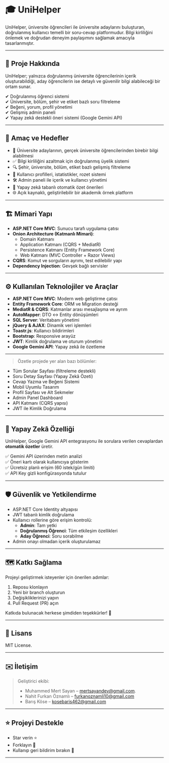 # 🎓 UniHelper

UniHelper, üniversite öğrencileri ile üniversite adaylarını buluşturan, doğrulanmış kullanıcı temelli bir soru-cevap platformudur. Bilgi kirliliğini önlemek ve doğrudan deneyim paylaşımını sağlamak amacıyla tasarlanmıştır.

---

## 🚀 Proje Hakkında

UniHelper; yalnızca doğrulanmış üniversite öğrencilerinin içerik oluşturabildiği, aday öğrencilerin ise detaylı ve güvenilir bilgi alabileceği bir ortam sunar.

✔ Doğrulanmış öğrenci sistemi  
✔ Üniversite, bölüm, şehir ve etiket bazlı soru filtreleme  
✔ Beğeni, yorum, profil yönetimi  
✔ Gelişmiş admin paneli  
✔ Yapay zekâ destekli öneri sistemi (Google Gemini API)

---

## 🎯 Amaç ve Hedefler

- 📌 Üniversite adaylarının, gerçek üniversite öğrencilerinden birebir bilgi alabilmesi
- ✅ Bilgi kirliliğini azaltmak için doğrulanmış üyelik sistemi
- 🔍 Şehir, üniversite, bölüm, etiket bazlı gelişmiş filtreleme
- 👤 Kullanıcı profilleri, istatistikler, rozet sistemi
- 🛠️ Admin paneli ile içerik ve kullanıcı yönetimi
- 🤖 Yapay zekâ tabanlı otomatik özet önerileri
- 🌐 Açık kaynaklı, geliştirilebilir bir akademik örnek platform

---

## 🏗️ Mimari Yapı

- **ASP.NET Core MVC**: Sunucu tarafı uygulama çatısı
- **Onion Architecture (Katmanlı Mimari)**:
  - Domain Katmanı
  - Application Katmanı (CQRS + MediatR)
  - Persistence Katmanı (Entity Framework Core)
  - Web Katmanı (MVC Controller + Razor Views)
- **CQRS**: Komut ve sorguların ayrımı, test edilebilir yapı
- **Dependency Injection**: Gevşek bağlı servisler

---

## ⚙️ Kullanılan Teknolojiler ve Araçlar

- **ASP.NET Core MVC**: Modern web geliştirme çatısı
- **Entity Framework Core**: ORM ve Migration desteği
- **MediatR & CQRS**: Katmanlar arası mesajlaşma ve ayrım
- **AutoMapper**: DTO ↔️ Entity dönüşümleri
- **SQL Server**: Veritabanı yönetimi
- **jQuery & AJAX**: Dinamik veri işlemleri
- **Toastr.js**: Kullanıcı bildirimleri
- **Bootstrap**: Responsive arayüz
- **JWT**: Kimlik doğrulama ve oturum yönetimi
- **Google Gemini API**: Yapay zekâ ile özetleme

---

> Özetle projede yer alan bazı bölümler:

- Tüm Sorular Sayfası (filtreleme destekli)
- Soru Detay Sayfası (Yapay Zekâ Özeti)
- Cevap Yazma ve Beğeni Sistemi
- Mobil Uyumlu Tasarım
- Profil Sayfası ve Alt Sekmeler
- Admin Panel Dashboard
- API Katmanı (CQRS yapısı)
- JWT ile Kimlik Doğrulama

---

## 🤖 Yapay Zekâ Özelliği

UniHelper, Google Gemini API entegrasyonu ile sorulara verilen cevaplardan **otomatik özetler** üretir.

✅ Gemini API üzerinden metin analizi  
✅ Öneri kartı olarak kullanıcıya gösterim  
✅ Ücretsiz planlı erişim (60 istek/gün limiti)  
✅ API Key gizli konfigürasyonda tutulur

---

## 🛡️ Güvenlik ve Yetkilendirme

- ASP.NET Core Identity altyapısı
- JWT tabanlı kimlik doğrulama
- Kullanıcı rollerine göre erişim kontrolü:
  - **Admin**: Tam yetki
  - **Doğrulanmış Öğrenci**: Tüm etkileşim özellikleri
  - **Aday Öğrenci**: Soru sorabilme
- Admin onayı olmadan içerik oluşturulamaz

---

## 🗺️ Katkı Sağlama

Projeyi geliştirmek isteyenler için önerilen adımlar:

1. Reposu klonlayın
2. Yeni bir branch oluşturun
3. Değişikliklerinizi yapın
4. Pull Request (PR) açın

Katkıda bulunacak herkese şimdiden teşekkürler! 💛

---

## 📑 Lisans

MIT License.

---

## ✉️ İletişim

> Geliştirici ekibi:
>
> - Muhammed Mert Sayan – mertsayandev@gmail.com.
> - Nahit Furkan Öznamlı – furkanoznamli10@gmail.com
> - Barış Köse – kosebaris462@gmail.com

---

## ⭐ Projeyi Destekle

- Star verin ⭐
- Forklayın 🍴
- Kullanıp geri bildirim bırakın 💬

---




